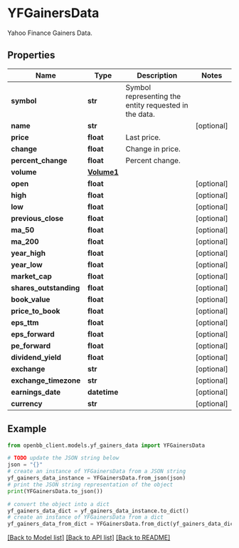 # YFGainersData

Yahoo Finance Gainers Data.

## Properties

Name | Type | Description | Notes
------------ | ------------- | ------------- | -------------
**symbol** | **str** | Symbol representing the entity requested in the data. | 
**name** | **str** |  | [optional] 
**price** | **float** | Last price. | 
**change** | **float** | Change in price. | 
**percent_change** | **float** | Percent change. | 
**volume** | [**Volume1**](Volume1.md) |  | 
**open** | **float** |  | [optional] 
**high** | **float** |  | [optional] 
**low** | **float** |  | [optional] 
**previous_close** | **float** |  | [optional] 
**ma_50** | **float** |  | [optional] 
**ma_200** | **float** |  | [optional] 
**year_high** | **float** |  | [optional] 
**year_low** | **float** |  | [optional] 
**market_cap** | **float** |  | [optional] 
**shares_outstanding** | **float** |  | [optional] 
**book_value** | **float** |  | [optional] 
**price_to_book** | **float** |  | [optional] 
**eps_ttm** | **float** |  | [optional] 
**eps_forward** | **float** |  | [optional] 
**pe_forward** | **float** |  | [optional] 
**dividend_yield** | **float** |  | [optional] 
**exchange** | **str** |  | [optional] 
**exchange_timezone** | **str** |  | [optional] 
**earnings_date** | **datetime** |  | [optional] 
**currency** | **str** |  | [optional] 

## Example

```python
from openbb_client.models.yf_gainers_data import YFGainersData

# TODO update the JSON string below
json = "{}"
# create an instance of YFGainersData from a JSON string
yf_gainers_data_instance = YFGainersData.from_json(json)
# print the JSON string representation of the object
print(YFGainersData.to_json())

# convert the object into a dict
yf_gainers_data_dict = yf_gainers_data_instance.to_dict()
# create an instance of YFGainersData from a dict
yf_gainers_data_from_dict = YFGainersData.from_dict(yf_gainers_data_dict)
```
[[Back to Model list]](../README.md#documentation-for-models) [[Back to API list]](../README.md#documentation-for-api-endpoints) [[Back to README]](../README.md)


